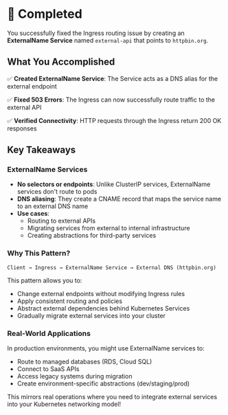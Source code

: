 # 🎉 Completed

You successfully fixed the Ingress routing issue by creating an **ExternalName Service** named `external-api` that points to `httpbin.org`.

## What You Accomplished

✅ **Created ExternalName Service**: The Service acts as a DNS alias for the external endpoint

✅ **Fixed 503 Errors**: The Ingress can now successfully route traffic to the external API

✅ **Verified Connectivity**: HTTP requests through the Ingress return 200 OK responses

## Key Takeaways

### ExternalName Services
- **No selectors or endpoints**: Unlike ClusterIP services, ExternalName services don't route to pods
- **DNS aliasing**: They create a CNAME record that maps the service name to an external DNS name
- **Use cases**: 
  - Routing to external APIs
  - Migrating services from external to internal infrastructure
  - Creating abstractions for third-party services

### Why This Pattern?
```
Client → Ingress → ExternalName Service → External DNS (httpbin.org)
```

This pattern allows you to:
- Change external endpoints without modifying Ingress rules
- Apply consistent routing and policies
- Abstract external dependencies behind Kubernetes Services
- Gradually migrate external services into your cluster

### Real-World Applications
In production environments, you might use ExternalName services to:
- Route to managed databases (RDS, Cloud SQL)
- Connect to SaaS APIs
- Access legacy systems during migration
- Create environment-specific abstractions (dev/staging/prod)

This mirrors real operations where you need to integrate external services into your Kubernetes networking model!
